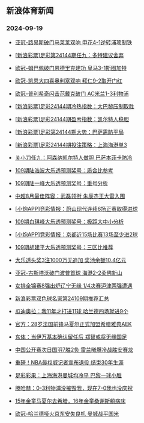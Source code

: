 ## 新浪体育新闻 
### 2024-09-19

+ [亚冠-路易斯破门马莱莱双响 申花4-1逆转浦项制铁](https://sports.sina.com.cn/china/afccl/2024-09-18/doc-incpnwhy5624670.shtml)

+ [[新浪彩票]足彩第24144期任九：多特建议舍弃](https://sports.sina.com.cn/l/2024-09-18/doc-incpppey4872779.shtml)

+ [欧冠-姆巴佩破门恩德里克建功 皇马3-1斯图加特](https://sports.sina.com.cn/g/laliga/2024-09-18/doc-incpppfa9150971.shtml)

+ [欧冠-凯恩大四喜奥利塞双响 拜仁9-2取开门红](https://sports.sina.com.cn/global/germany/2024-09-18/doc-incpptnw4763496.shtml)

+ [欧冠-普利希奇闪击范戴克破门 AC米兰1-3利物浦](https://sports.sina.com.cn/g/pl/2024-09-18/doc-incpptnu7980198.shtml)

+ [[新浪彩票]足彩24144期冷热指数：大巴黎压制取胜](https://sports.sina.com.cn/l/2024-09-18/doc-incpppew8103331.shtml)

+ [[新浪彩票]足彩24144期盈亏指数：凯尔特人稳胆](https://sports.sina.com.cn/l/2024-09-18/doc-incpppew8096047.shtml)

+ [[新浪彩票]足彩第24144期大势：巴萨需防平局](https://sports.sina.com.cn/l/2024-09-18/doc-incpppfa9139862.shtml)

+ [[新浪彩票]足彩24144期投注策略：上海海港单3](https://sports.sina.com.cn/l/2024-09-18/doc-incpppfa9140425.shtml)

+ [关小刀任九：阿森纳凯尔特人做胆 巴萨本菲卡防冷](https://sports.sina.com.cn/l/2024-09-18/doc-incpqeas4639447.shtml)

+ [109期陆浩波大乐透预测奖号：质合比参考](https://sports.sina.com.cn/l/2024-09-18/doc-incppxuv2197091.shtml)

+ [109期陆一峰大乐透预测奖号：重号分析](https://sports.sina.com.cn/l/2024-09-18/doc-incppxuu4693774.shtml)

+ [中超8月最佳阵容：武磊领衔 朱辰杰王大雷入围](https://sports.sina.com.cn/china/2024-09-18/doc-incpqkkn7762315.shtml)

+ [[小炮APP]竞彩情报：蔚山现代连续6场正赛取得进球](https://sports.sina.com.cn/l/2024-09-18/doc-incpptnw4795389.shtml)

+ [109期白琪峰大乐透预测奖号：极距大中小分析](https://sports.sina.com.cn/l/2024-09-18/doc-incppxuu4695689.shtml)

+ [[小炮APP]竞彩情报：京都近15场比赛13场至少进2球](https://sports.sina.com.cn/l/2024-09-18/doc-incpptnu8021000.shtml)

+ [109期胡建平大乐透预测奖号：三区比推荐](https://sports.sina.com.cn/l/2024-09-18/doc-incpqeau8872651.shtml)

+ [大乐透头奖3注1000万无追加 奖池余额10.4亿元](https://sports.sina.com.cn/l/2024-09-18/doc-incpquym1899382.shtml)

+ [亚冠-古斯塔沃破门波普首球 海港2-2柔佛新山](https://sports.sina.com.cn/china/afccl/2024-09-18/doc-incpquyh7615772.shtml)

+ [女排全锦赛8强出炉辽宁无缘 1/4决赛沪津两强遭遇](https://sports.sina.com.cn/others/volleyball/2024-09-18/doc-incpqzhk8547221.shtml)

+ [新浪彩票双色球名家第24109期推荐汇总](https://sports.sina.com.cn/l/2024-09-18/doc-incpqeas4636148.shtml)

+ [瓜迪奥拉：我11年才打进11球 哈兰德四场就进9个](https://sports.sina.com.cn/g/pl/2024-09-18/doc-incpqkkq4567470.shtml)

+ [官方：28岁法国前锋马夏尔正式加盟希腊雅典AEK](https://sports.sina.com.cn/g/pl/2024-09-18/doc-incpqqsn4486868.shtml)

+ [东体：当伊万基本确认留任后 郑智或将无缘国足](https://sports.sina.com.cn/china/2024-09-18/doc-incpqkks8789629.shtml)

+ [中国公开赛次日国羽7胜2负 雷兰曦爆冷战胜安赛龙](https://sports.sina.com.cn/others/badmin/2024-09-18/doc-incpqqsq8712984.shtml)

+ [重磅！NBA最权威记者宣布退役 结束30年生涯](https://sports.sina.com.cn/basketball/nba/2024-09-18/doc-incpqzhi1796351.shtml)

+ [足彩彩果：上海海港曼城均冷平 巴黎一球小胜](https://sports.sina.com.cn/l/2024-09-19/doc-incprwmy8287726.shtml)

+ [滕哈赫：0-3利物浦没摧毁我，现在7-0我也没庆祝](https://sports.sina.com.cn/g/2024-09-19/doc-incprfqa7422010.shtml)

+ [15年金童马夏尔去希腊，16年金童桑谢斯躺病床](https://sports.sina.com.cn/g/2024-09-19/doc-incprfqf1752846.shtml)

+ [欧冠-哈兰德哑火京东安失良机 曼城战平国米](https://sports.sina.com.cn/g/seriea/2024-09-19/doc-incprwmy8302138.shtml)

